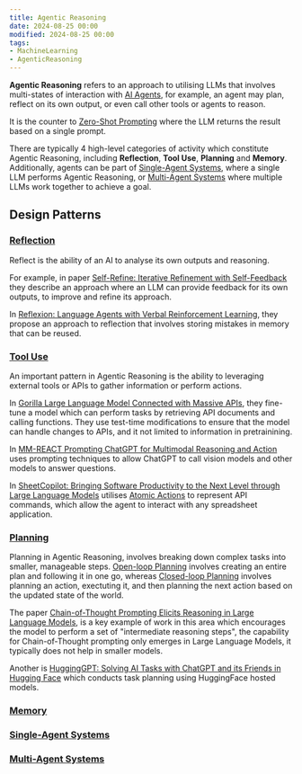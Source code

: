 ```yaml
---
title: Agentic Reasoning
date: 2024-08-25 00:00
modified: 2024-08-25 00:00
tags:
- MachineLearning
- AgenticReasoning
---
```


**Agentic Reasoning** refers to an approach to utilising LLMs that involves multi-states of interaction with [AI Agents](../../../permanent/ai-agents.md), for example, an agent may plan, reflect on its own output, or even call other tools or agents to reason.

It is the counter to [Zero-Shot Prompting](../../../permanent/zero-shot-prompting.md) where the LLM returns the result based on a single prompt.

There are typically 4 high-level categories of activity which constitute Agentic Reasoning, including **Reflection**, **Tool Use**, **Planning** and **Memory**. Additionally, agents can be part of [Single-Agent Systems](single-agent-systems.md), where a single LLM performs Agentic Reasoning, or [Multi-Agent Systems](../../../permanent/multi-agent-systems.md) where multiple LLMs work together to achieve a goal.

## Design Patterns
### [Reflection](../../../permanent/reflection.md)

Reflect is the ability of an AI to analyse its own outputs and reasoning.

For example, in paper [Self-Refine: Iterative Refinement with Self-Feedback](../../../reference/self-refine-iterative-refinement-with-self-feedback.md) they describe an approach where an LLM can provide feedback for its own outputs, to improve and refine its approach.

In [Reflexion: Language Agents with Verbal Reinforcement Learning](../../../permanent/reflexion-language-agents-with-verbal-reinforcement-learning.md), they propose an approach to reflection that involves storing mistakes in memory that can be reused.

### [Tool Use](../../../permanent/tool-use.md)

An important pattern in Agentic Reasoning is the ability to leveraging external tools or APIs to gather information or perform actions.

In [Gorilla Large Language Model Connected with Massive APIs](../../../permanent/gorilla-large-language-model-connected-with-massive-apis.md), they fine-tune a model which can perform tasks by retrieving API documents and calling functions. They use test-time modifications to ensure that the model can handle changes to APIs, and it not limited to information in pretrainining.

In [MM-REACT Prompting ChatGPT for Multimodal Reasoning and Action](../../../permanent/mm-react-prompting-chatgpt-for-multimodal-reasoning-and-action.md) uses prompting techniques to allow ChatGPT to call vision models and other models to answer questions.

In [SheetCopilot: Bringing Software Productivity to the Next Level through Large Language Models](../../../reference/papers-sheet-copilot.md) utilises [Atomic Actions](../../../permanent/atomic-actions.md) to represent API commands, which allow the agent to interact with any spreadsheet application.

### [Planning](../../../permanent/planning.md)

Planning in Agentic Reasoning, involves breaking down complex tasks into smaller, manageable steps.  [Open-loop Planning](../../../permanent/open-loop-planning.md) involves creating an entire plan and following it in one go, whereas [Closed-loop Planning](closed-loop-planning.md) involves planning an action, exectuting it, and then planning the next action based on the updated state of the world.

The paper [Chain-of-Thought Prompting Elicits Reasoning in Large Language Models](../../../reference/chain-of-thought-prompting-elicits-reasoning-in-large-language-models.md), is a key example of work in this area which encourages the model to perform a set of "intermediate reasoning steps", the capability for Chain-of-Thought prompting only emerges in Large Language Models, it typically does not help in smaller models.

Another is [HuggingGPT: Solving AI Tasks with ChatGPT and its Friends in Hugging Face](../../../permanent/hugginggpt-solving-ai-tasks-with-chatgpt-and-its-friends-in-hugging-face.md) which conducts task planning using HuggingFace hosted models.

### [Memory](../../../permanent/memory-ai-agents.md)

### [Single-Agent Systems](single-agent-systems.md)

### [Multi-Agent Systems](../../../permanent/multi-agent-systems.md)